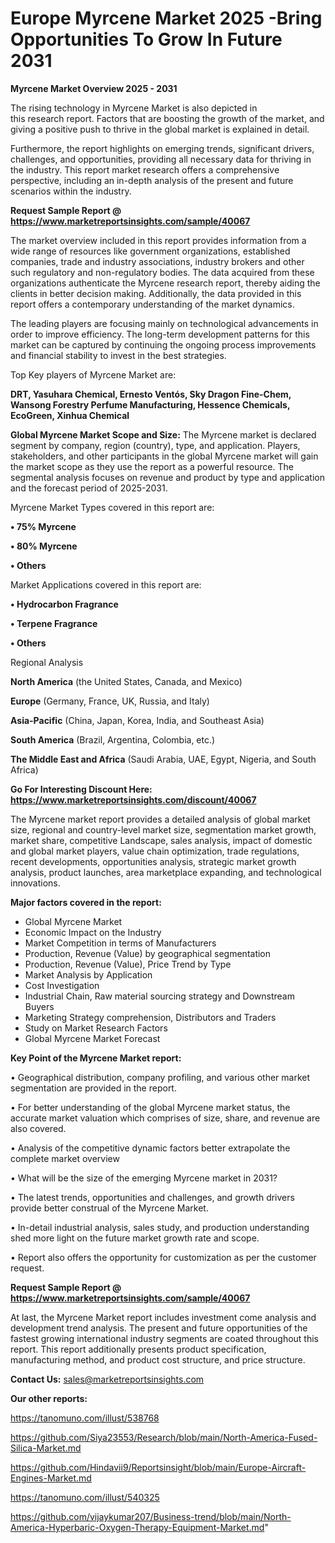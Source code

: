 # Europe Myrcene Market 2025 -Bring Opportunities To Grow In Future 2031

<Strong> Myrcene Market Overview 2025 - 2031</strong>

The rising technology in Myrcene Market is also depicted in this research report. Factors that are boosting the growth of the market, and giving a positive push to thrive in the global market is explained in detail.

Furthermore, the report highlights on emerging trends, significant drivers, challenges, and opportunities, providing all necessary data for thriving in the industry. This report market research offers a comprehensive perspective, including an in-depth analysis of the present and future scenarios within the industry.

<strong>Request Sample Report @ <a href=https://www.marketreportsinsights.com/sample/40067>https://www.marketreportsinsights.com/sample/40067</a></strong>

The market overview included in this report provides information from a wide range of resources like government organizations, established companies, trade and industry associations, industry brokers and other such regulatory and non-regulatory bodies. The data acquired from these organizations authenticate the Myrcene research report, thereby aiding the clients in better decision making. Additionally, the data provided in this report offers a contemporary understanding of the market dynamics.

The leading players are focusing mainly on technological advancements in order to improve efficiency. The long-term development patterns for this market can be captured by continuing the ongoing process improvements and financial stability to invest in the best strategies.

Top Key players of Myrcene Market are:

<strong>DRT, Yasuhara Chemical, Ernesto Ventós, Sky Dragon Fine-Chem, Wansong Forestry Perfume Manufacturing, Hessence Chemicals, EcoGreen, Xinhua Chemical</strong>

<strong><b>Global Myrcene Market Scope and Size:</b></strong>
The Myrcene market is declared segment by company, region (country), type, and application. Players, stakeholders, and other participants in the global Myrcene market will gain the market scope as they use the report as a powerful resource. The segmental analysis focuses on revenue and product by type and application and the forecast period of 2025-2031.

Myrcene Market Types covered in this report are:

<strong>•  75% Myrcene

•  80% Myrcene

•  Others</strong>

Market Applications covered in this report are:

<strong>•  Hydrocarbon Fragrance

•  Terpene Fragrance

•  Others</strong> 

Regional Analysis

<strong>North America</strong> (the United States, Canada, and Mexico)

<strong>Europe</strong> (Germany, France, UK, Russia, and Italy)

<strong>Asia-Pacific</strong> (China, Japan, Korea, India, and Southeast Asia)

<strong>South America</strong> (Brazil, Argentina, Colombia, etc.)

<strong>The Middle East and Africa</strong> (Saudi Arabia, UAE, Egypt, Nigeria, and South Africa)

<strong>Go For Interesting Discount Here: <a href=https://www.marketreportsinsights.com/discount/40067>https://www.marketreportsinsights.com/discount/40067</a></strong>

The Myrcene market report provides a detailed analysis of global market size, regional and country-level market size, segmentation market growth, market share, competitive Landscape, sales analysis, impact of domestic and global market players, value chain optimization, trade regulations, recent developments, opportunities analysis, strategic market growth analysis, product launches, area marketplace expanding, and technological innovations.

<strong><b>Major factors covered in the report:</b></strong>
<ul>
  <li>Global Myrcene Market </li>
  <li>Economic Impact on the Industry</li>
  <li>Market Competition in terms of Manufacturers</li>
  <li>Production, Revenue (Value) by geographical segmentation</li>
  <li>Production, Revenue (Value), Price Trend by Type</li>
  <li>Market Analysis by Application</li>
  <li>Cost Investigation</li>
  <li>Industrial Chain, Raw material sourcing strategy and Downstream Buyers</li>
  <li>Marketing Strategy comprehension, Distributors and Traders</li>
  <li>Study on Market Research Factors</li>
  <li>Global Myrcene Market Forecast</li>
</ul>

<strong><b>Key Point of the Myrcene Market report:</b></strong>

• Geographical distribution, company profiling, and various other market segmentation are provided in the report.

• For better understanding of the global Myrcene market status, the accurate market valuation which comprises of size, share, and revenue are also covered.

• Analysis of the competitive dynamic factors better extrapolate the complete market overview

• What will be the size of the emerging Myrcene market in 2031?

• The latest trends, opportunities and challenges, and growth drivers provide better construal of the Myrcene Market.

• In-detail industrial analysis, sales study, and production understanding shed more light on the future market growth rate and scope.

• Report also offers the opportunity for customization as per the customer request.

<strong>Request Sample Report @ <a href=https://www.marketreportsinsights.com/sample/40067>https://www.marketreportsinsights.com/sample/40067</a></strong>

At last, the Myrcene Market report includes investment come analysis and development trend analysis. The present and future opportunities of the fastest growing international industry segments are coated throughout this report. This report additionally presents product specification, manufacturing method, and product cost structure, and price structure.

<strong>Contact Us:</strong>
sales@marketreportsinsights.com

<strong>Our other reports:</strong>

<a href=https://tanomuno.com/illust/538768>https://tanomuno.com/illust/538768</a>

<a href=https://github.com/Siya23553/Research/blob/main/North-America-Fused-Silica-Market.md>https://github.com/Siya23553/Research/blob/main/North-America-Fused-Silica-Market.md</a>

<a href=https://github.com/Hindavii9/Reportsinsight/blob/main/Europe-Aircraft-Engines-Market.md>https://github.com/Hindavii9/Reportsinsight/blob/main/Europe-Aircraft-Engines-Market.md</a>

<a href=https://tanomuno.com/illust/540325>https://tanomuno.com/illust/540325</a>

<a href=https://github.com/vijaykumar207/Business-trend/blob/main/North-America-Hyperbaric-Oxygen-Therapy-Equipment-Market.md>https://github.com/vijaykumar207/Business-trend/blob/main/North-America-Hyperbaric-Oxygen-Therapy-Equipment-Market.md</a>"
